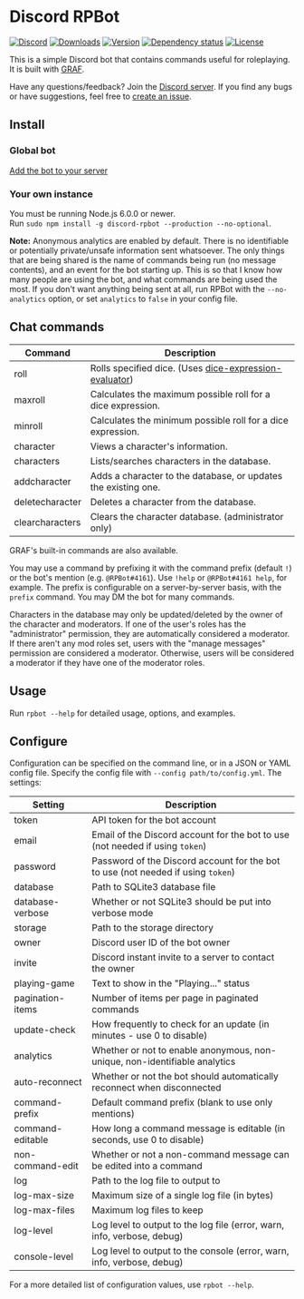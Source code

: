 # Discord RPBot
[![Discord](https://discordapp.com/api/servers/204792270568816640/widget.png)](https://discord.gg/SZMhh2B)
[![Downloads](https://img.shields.io/npm/dt/discord-rpbot.svg)](https://www.npmjs.com/package/discord-rpbot)
[![Version](https://img.shields.io/npm/v/discord-rpbot.svg)](https://www.npmjs.com/package/discord-rpbot)
[![Dependency status](https://david-dm.org/Gawdl3y/discord-rpbot.svg)](https://david-dm.org/Gawdl3y/discord-rpbot)
[![License](https://img.shields.io/npm/l/discord-rpbot.svg)](LICENSE)

This is a simple Discord bot that contains commands useful for roleplaying.
It is built with [GRAF](https://github.com/Gawdl3y/discord-graf).

Have any questions/feedback?
Join the [Discord server](https://discord.gg/SZMhh2B).
If you find any bugs or have suggestions, feel free to [create an issue](/../../issues).

## Install
### Global bot
[Add the bot to your server](https://discordapp.com/oauth2/authorize?client_id=204353188172660747&scope=bot&permissions=0)

### Your own instance
You must be running Node.js 6.0.0 or newer.  
Run `sudo npm install -g discord-rpbot --production --no-optional`.

**Note:** Anonymous analytics are enabled by default.
There is no identifiable or potentially private/unsafe information sent whatsoever.
The only things that are being shared is the name of commands being run (no message contents), and an event for the bot starting up.
This is so that I know how many people are using the bot, and what commands are being used the most.
If you don't want anything being sent at all, run RPBot with the `--no-analytics` option, or set `analytics` to `false` in your config file.

## Chat commands
| Command              | Description                                                                                                   |
|----------------------|---------------------------------------------------------------------------------------------------------------|
| roll                 | Rolls specified dice. (Uses [dice-expression-evaluator](https://github.com/dbkang/dice-expression-evaluator)) |
| maxroll              | Calculates the maximum possible roll for a dice expression.                                                   |
| minroll              | Calculates the minimum possible roll for a dice expression.                                                   |
| character            | Views a character's information.                                                                              |
| characters           | Lists/searches characters in the database.                                                                    |
| addcharacter         | Adds a character to the database, or updates the existing one.                                                |
| deletecharacter      | Deletes a character from the database.                                                                        |
| clearcharacters      | Clears the character database. (administrator only)                                                           |

GRAF's built-in commands are also available.

You may use a command by prefixing it with the command prefix (default `!`) or the bot's mention (e.g. `@RPBot#4161`).
Use `!help` or `@RPBot#4161 help`, for example.
The prefix is configurable on a server-by-server basis, with the `prefix` command.
You may DM the bot for many commands.

Characters in the database may only be updated/deleted by the owner of the character and moderators.
If one of the user's roles has the "administrator" permission, they are automatically considered a moderator.
If there aren't any mod roles set, users with the "manage messages" permission are considered a moderator.
Otherwise, users will be considered a moderator if they have one of the moderator roles.

## Usage
Run `rpbot --help` for detailed usage, options, and examples.

## Configure
Configuration can be specified on the command line, or in a JSON or YAML config file.
Specify the config file with `--config path/to/config.yml`.
The settings:

| Setting              | Description                                                                      |        
|----------------------|----------------------------------------------------------------------------------|
| token                | API token for the bot account                                                    |
| email                | Email of the Discord account for the bot to use (not needed if using `token`)    |
| password             | Password of the Discord account for the bot to use (not needed if using `token`) |
| database             | Path to SQLite3 database file                                                    |
| database-verbose     | Whether or not SQLite3 should be put into verbose mode                           |
| storage              | Path to the storage directory                                                    |
| owner                | Discord user ID of the bot owner                                                 |
| invite               | Discord instant invite to a server to contact the owner                          |
| playing-game         | Text to show in the "Playing..." status                                          |
| pagination-items     | Number of items per page in paginated commands                                   |
| update-check         | How frequently to check for an update (in minutes - use 0 to disable)            |
| analytics            | Whether or not to enable anonymous, non-unique, non-identifiable analytics       |
| auto-reconnect       | Whether or not the bot should automatically reconnect when disconnected          |
| command-prefix       | Default command prefix (blank to use only mentions)                              |
| command-editable     | How long a command message is editable (in seconds, use 0 to disable)            |
| non-command-edit     | Whether or not a non-command message can be edited into a command                |
| log                  | Path to the log file to output to                                                |
| log-max-size         | Maximum size of a single log file (in bytes)                                     |
| log-max-files        | Maximum log files to keep                                                        |
| log-level            | Log level to output to the log file (error, warn, info, verbose, debug)          |
| console-level        | Log level to output to the console (error, warn, info, verbose, debug)           |

For a more detailed list of configuration values, use `rpbot --help`.
